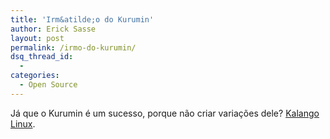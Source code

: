 ```yaml
---
title: 'Irm&atilde;o do Kurumin'
author: Erick Sasse
layout: post
permalink: /irmo-do-kurumin/
dsq_thread_id:
  - 
categories:
  - Open Source
---
```

J&aacute; que o Kurumin &eacute; um sucesso, porque n&atilde;o criar varia&ccedil;&otilde;es dele? [Kalango Linux][1].

 [1]: http://www.kalango.org/